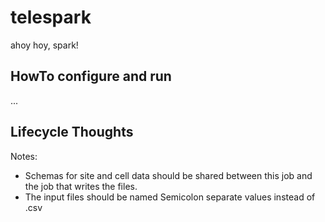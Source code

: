 # telespark

ahoy hoy, spark!

## HowTo configure and run
...

## Lifecycle Thoughts



Notes:

* Schemas for site and cell data should be shared between this job and the job that writes the files. 
* The input files should be named Semicolon separate values instead of .csv


